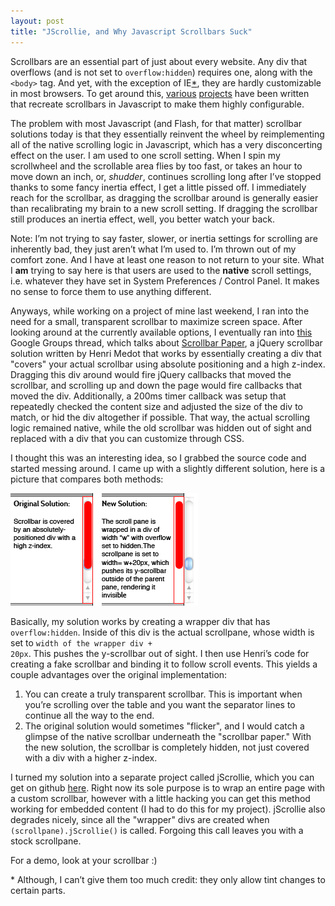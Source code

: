 ```yaml
---
layout: post
title: "JScrollie, and Why Javascript Scrollbars Suck"
---
```

Scrollbars are an essential part of just about every website. Any div that overflows (and is not set to <code>overflow:hidden</code>) requires one, along with the <code>&lt;body&gt;</code> tag. And yet, with the exception of IE<a name="id1" href="#ftn.id1">*</a>, they are hardly customizable in most browsers. To get around this, <a href="http://jscrollpane.kelvinluck.com/">various</a> <a href="http://www.hesido.com/web.php?page=customscrollbar">projects</a> have been written that recreate scrollbars in Javascript to make them highly configurable. 

The problem with most Javascript (and Flash, for that matter) scrollbar solutions today is that they essentially reinvent the wheel by reimplementing all of the native scrolling logic in Javascript, which has a very disconcerting effect on the user. I am used to one scroll setting. When I spin my scrollwheel and the scrollable area flies by too fast, or takes an hour to move down an inch, or, <i>shudder</i>, continues scrolling long after I’ve stopped thanks to some fancy inertia effect, I get a little pissed off. I immediately reach for the scrollbar, as dragging the scrollbar around is generally easier than recalibrating my brain to a new scroll setting. If dragging the scrollbar still produces an inertia effect, well, you better watch your back.

<div class="note footnote">Note: I’m not trying to say faster, slower, or inertia settings for scrolling are inherently bad, they just aren’t what I’m used to. I’m thrown out of my comfort zone. And I have at least one reason to not return to your site. What I <strong>am</strong> trying to say here is that users are used to the <strong>native</strong> scroll settings, i.e. whatever they have set in System Preferences / Control Panel. It makes no sense to force them to use anything different. </div>

Anyways, while working on a project of mine last weekend, I ran into the need for a small, transparent scrollbar to maximize screen space. After looking around at the currently available options, I eventually ran into <a href="http://groups.google.com/group/jscrollpane/browse_thread/thread/73b1089d4140ec85/83ca251160831376">this</a> Google Groups thread, which talks about <a href="http://plugins.jquery.com/project/scrollbarpaper">Scrollbar Paper</a>, a jQuery scrollbar solution written by Henri Medot that works by essentially creating a div that "covers" your actual scrollbar using absolute positioning and a high z-index. Dragging this div around would fire jQuery callbacks that moved the scrollbar, and scrolling up and down the page would fire callbacks that moved the div. Additionally, a 200ms timer callback was setup that repeatedly checked the content size and adjusted the size of the div to match, or hid the div altogether if possible. That way, the actual scrolling logic remained native, while the old scrollbar was hidden out of sight and replaced with a div that you can customize through CSS.

I thought this was an interesting idea, so I grabbed the source code and started messing around. I came up with a slightly different solution, here is a picture that compares both methods:

<img src="/images/jscrollie.png" />

Basically, my solution works by creating a wrapper div that has <code>overflow:hidden</code>. Inside of this div is the actual scrollpane, whose width is set to <code>width of the wrapper div + 20px</code>. This pushes the y-scrollbar out of sight. I then use Henri’s code for creating a fake scrollbar and binding it to follow scroll events. This yields a couple advantages over the original implementation:

1. You can create a truly transparent scrollbar. This is important when you’re scrolling over the table and you want the separator lines to continue all the way to the end.
2. The original solution would sometimes "flicker", and I would catch a glimpse of the native scrollbar underneath the "scrollbar paper." With the new solution, the scrollbar is completely hidden, not just covered with a div with a higher z-index.

I turned my solution into a separate project called jScrollie, which you can get on github <a href="http://github.com/joevennix/jScrollie">here</a>. Right now its sole purpose is to wrap an entire page with a custom scrollbar, however with a little hacking you can get this method working for embedded content (I had to do this for my project). jScrollie also degrades nicely, since all the "wrapper" divs are created when <code>(scrollpane).jScrollie()</code> is called. Forgoing this call leaves you with a stock scrollpane.

For a demo, look at your scrollbar :)

<div class="note footnote" id="ftn.id1">* Although, I can’t give them too much credit: they only allow tint changes to certain parts.</div>